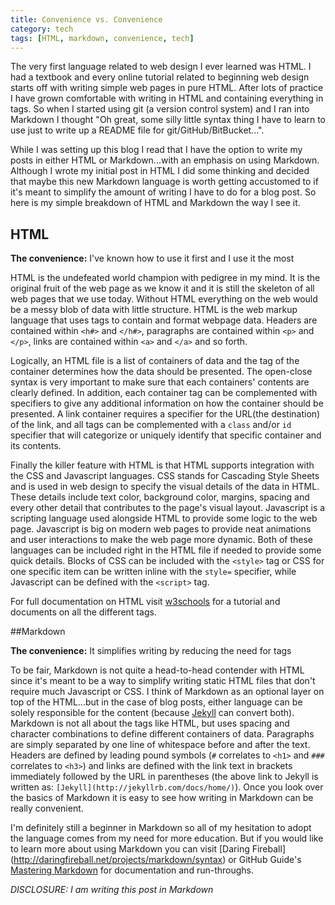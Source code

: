 ```yaml
---  
title: Convenience vs. Convenience 
category: tech
tags: [HTML, markdown, convenience, tech] 
---
```


The very first language related to web design I ever learned was HTML. I had a
textbook and every online tutorial related to beginning web design starts off
with writing simple web pages in pure HTML. After lots of practice I have grown
comfortable with writing in HTML and containing everything in tags. So when I
started using git (a version control system) and I ran into Markdown I thought
"Oh great, some silly little syntax thing I have to learn to use just to write
up a README file for git/GitHub/BitBucket...".

While I was setting up this blog I read that I have the option to write my posts in either HTML or
Markdown...with an emphasis on using Markdown. Although I wrote my initial post
in HTML I did some thinking and decided that maybe this new Markdown language is
worth getting accustomed to if it's meant to simplify the amount of writing I
have to do for a blog post. So here is my simple breakdown of HTML and Markdown
the way I see it.

## HTML

**The convenience:** I've known how to use it first and I use it the most

HTML is the undefeated world champion with pedigree in my mind. It is the
original fruit of the web page as we know it and it is still the skeleton of all
web pages that we use today. Without HTML everything on the web would be a messy
blob of data with little structure. HTML is the web markup language that uses
tags to contain and format webpage data. Headers are contained within `<h#>` and
`</h#>`, paragraphs are contained within `<p>` and `</p>`, links are contained
within `<a>` and `</a>` and so forth.

Logically, an HTML file is a list of containers of data and the tag of the
container determines how the data should be presented. The open-close syntax is
very important to make sure that each containers' contents are clearly defined.
In addition, each container tag can be complemented with specifiers to give any
additional information on how the container should be presented. A link
container requires a specifier for the URL(the destination) of the link, and all
tags can be complemented with a `class` and/or `id` specifier that will
categorize or uniquely identify that specific container and its contents.

Finally the killer feature with HTML is that HTML supports integration with the
CSS and Javascript languages. CSS stands for Cascading Style Sheets and is used
in web design to specify the visual details of the data in HTML. These details
include text color, background color, margins, spacing and every other detail
that contributes to the page's visual layout. Javascript is a scripting language
used alongside HTML to provide some logic to the web page. Javascript is big on
modern web pages to provide neat animations and user interactions to make the
web page more dynamic. Both of these languages can be included right in the HTML
file if needed to provide some quick details. Blocks of CSS can be included with
the `<style>` tag or CSS for one specific item can be written inline with the
`style=` specifier, while Javascript can be defined with the `<script>` tag.

For full documentation on HTML visit [w3schools](http://www.w3schools.com/html/) for a tutorial and documents on all the different tags.

##Markdown

**The convenience:** It simplifies writing by reducing the need for tags

To be fair, Markdown is not quite a head-to-head contender with HTML since it's
meant to be a way to simplify writing static HTML files that don't require much
Javascript or CSS. I think of Markdown as an optional layer on top of the
HTML...but in the case of blog posts, either language can be solely responsible
for the content (because [Jekyll](http://jekyllrb.com/docs/home/) can convert
both). Markdown is not all about the tags like HTML, but uses spacing and
character combinations to define different containers of data. Paragraphs are
simply separated by one line of whitespace before and after the text. Headers
are defined by leading pound symbols (`#` correlates to `<h1>` and `###`
correlates to `<h3>`) and links are defined with the link text in brackets
immediately followed by the URL in parentheses (the above link to Jekyll is
written as: `[Jekyll](http://jekyllrb.com/docs/home/)`). Once you look over the
basics of Markdown it is easy to see how writing in Markdown can be really
convenient.

I'm definitely still a beginner in Markdown so all of my hesitation to adopt the language comes from my need for more
education. But if you would like to learn more about using Markdown you can visit [Daring Fireball]
(http://daringfireball.net/projects/markdown/syntax) or GitHub Guide's 
[Mastering Markdown](https://guides.github.com/features/mastering-markdown/) for documentation and run-throughs.

*DISCLOSURE: I am writing this post in Markdown*